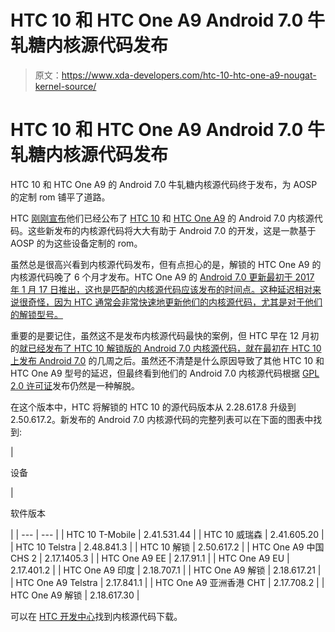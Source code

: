# HTC 10 和 HTC One A9 Android 7.0 牛轧糖内核源代码发布

> 原文：<https://www.xda-developers.com/htc-10-htc-one-a9-nougat-kernel-source/>

# HTC 10 和 HTC One A9 Android 7.0 牛轧糖内核源代码发布

HTC 10 和 HTC One A9 的 Android 7.0 牛轧糖内核源代码终于发布，为 AOSP 的定制 rom 铺平了道路。

HTC [刚刚宣布](https://twitter.com/htcdev/status/890784165402206208)他们已经公布了 [HTC 10](https://forum.xda-developers.com/htc-10) 和 [HTC One A9](https://forum.xda-developers.com/one-a9) 的 Android 7.0 内核源代码。这些新发布的内核源代码将大大有助于 Android 7.0 的开发，这是一款基于 AOSP 的为这些设备定制的 rom。

虽然总是很高兴看到内核源代码发布，但有点担心的是，解锁的 HTC One A9 的内核源代码晚了 6 个月才发布。HTC One A9 的 [Android 7.0 更新最初于 2017 年 1 月 17 日推出，这也是匹配的内核源代码应该发布的时间点。这种延迟相对来说很奇怪，因为 HTC 通常会非常快速地更新他们的内核源代码，尤其是对于他们的解锁型号。](https://www.xda-developers.com/android-7-0-nougat-is-rolling-out-to-the-unlocked-htc-one-a9/)

重要的是要记住，虽然这不是发布内核源代码最快的案例，但 HTC 早在 12 月初的[就已经发布了 HTC 10 解锁版的 Android 7.0 内核源代码，就在](https://twitter.com/htcdev/status/806267134242390017)[最初在 HTC 10 上发布 Android 7.0](https://www.xda-developers.com/a-look-at-the-htc-10s-nougat-update-rolling-out-now/) 的几周之后。虽然还不清楚是什么原因导致了其他 HTC 10 和 HTC One A9 型号的延迟，但最终看到他们的 Android 7.0 内核源代码根据 [GPL 2.0 许可证](https://www.xda-developers.com/xda-developers-and-the-gpl/)发布仍然是一种解脱。

在这个版本中，HTC 将解锁的 HTC 10 的源代码版本从 2.28.617.8 升级到 2.50.617.2。新发布的 Android 7.0 内核源代码的完整列表可以在下面的图表中找到:

| 

设备

 | 

软件版本

 |
| --- | --- |
| HTC 10 T-Mobile | 2.41.531.44 |
| HTC 10 威瑞森 | 2.41.605.20 |
| HTC 10 Telstra | 2.48.841.3 |
| HTC 10 解锁 | 2.50.617.2 |
| HTC One A9 中国 CHS 2 | 2.17.1405.3 |
| HTC One A9 EE | 2.17.91.1 |
| HTC One A9 EU | 2.17.401.2 |
| HTC One A9 印度 | 2.18.707.1 |
| HTC One A9 解锁 | 2.18.617.21 |
| HTC One A9 Telstra | 2.17.841.1 |
| HTC One A9 亚洲香港 CHT | 2.17.708.2 |
| HTC One A9 解锁 | 2.18.617.30 |

可以在 [HTC 开发中心](https://www.htcdev.com/devcenter/downloads)找到内核源代码下载。